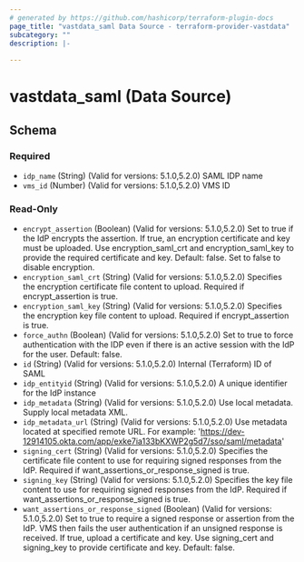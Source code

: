 ```yaml
---
# generated by https://github.com/hashicorp/terraform-plugin-docs
page_title: "vastdata_saml Data Source - terraform-provider-vastdata"
subcategory: ""
description: |-
  
---
```


# vastdata_saml (Data Source)





<!-- schema generated by tfplugindocs -->
## Schema

### Required

- `idp_name` (String) (Valid for versions: 5.1.0,5.2.0) SAML IDP name
- `vms_id` (Number) (Valid for versions: 5.1.0,5.2.0) VMS ID

### Read-Only

- `encrypt_assertion` (Boolean) (Valid for versions: 5.1.0,5.2.0) Set to true if the IdP encrypts the assertion. If true, an encryption certificate and key must be uploaded. Use encryption_saml_crt and encryption_saml_key to provide the required certificate and key. Default: false. Set to false to disable encryption.
- `encryption_saml_crt` (String) (Valid for versions: 5.1.0,5.2.0) Specifies the encryption certificate file content to upload. Required if encrypt_assertion is true.
- `encryption_saml_key` (String) (Valid for versions: 5.1.0,5.2.0) Specifies the encryption key file content to upload. Required if encrypt_assertion is true.
- `force_authn` (Boolean) (Valid for versions: 5.1.0,5.2.0) Set to true to force authentication with the IDP even if there is an active session with the IdP for the user. Default: false.
- `id` (String) (Valid for versions: 5.1.0,5.2.0) Internal (Terraform) ID of SAML
- `idp_entityid` (String) (Valid for versions: 5.1.0,5.2.0) A unique identifier for the IdP instance
- `idp_metadata` (String) (Valid for versions: 5.1.0,5.2.0) Use local metadata. Supply local metadata XML.
- `idp_metadata_url` (String) (Valid for versions: 5.1.0,5.2.0) Use metadata located at specified remote URL. For example: 'https://dev-12914105.okta.com/app/exke7ia133bKXWP2g5d7/sso/saml/metadata'
- `signing_cert` (String) (Valid for versions: 5.1.0,5.2.0) Specifies the certificate file content to use for requiring signed responses from the IdP. Required if want_assertions_or_response_signed is true.
- `signing_key` (String) (Valid for versions: 5.1.0,5.2.0) Specifies the key file content to use for requiring signed responses from the IdP. Required if want_assertions_or_response_signed is true.
- `want_assertions_or_response_signed` (Boolean) (Valid for versions: 5.1.0,5.2.0) Set to true to require a signed response or assertion from the IdP. VMS then fails the user authentication if an unsigned response is received. If true, upload a certificate and key. Use signing_cert and signing_key to provide certificate and key. Default: false.
